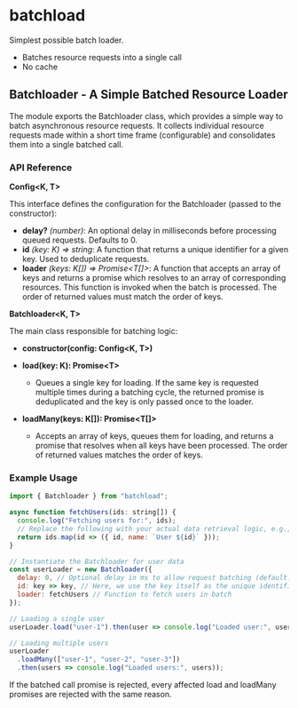 # batchload

Simplest possible batch loader.

- Batches resource requests into a single call
- No cache

## Batchloader - A Simple Batched Resource Loader

The module exports the Batchloader class, which provides a simple way to batch asynchronous resource requests. It collects individual resource requests made within a short time frame (configurable) and consolidates them into a single batched call.

### API Reference

**Config<K, T>**

This interface defines the configuration for the Batchloader (passed to the constructor):

- **delay?** _(number)_: An optional delay in milliseconds before processing queued requests. Defaults to 0.
- **id** _(key: K) => string_: A function that returns a unique identifier for a given key. Used to deduplicate requests.
- **loader** _(keys: K[]) => Promise<T[]>_: A function that accepts an array of keys and returns a promise which resolves to an array of corresponding resources. This function is invoked when the batch is processed. The order of returned values must match the order of keys.

**Batchloader<K, T>**

The main class responsible for batching logic:

- **constructor(config: Config<K, T>)**
- **load(key: K): Promise\<T>**

  - Queues a single key for loading. If the same key is requested multiple times during a batching cycle, the returned promise is deduplicated and the key is only passed once to the loader.

- **loadMany(keys: K[]): Promise<T[]>**
  - Accepts an array of keys, queues them for loading, and returns a promise that resolves when all keys have been processed. The order of returned values matches the order of keys.

### Example Usage

```js
import { Batchloader } from "batchload";

async function fetchUsers(ids: string[]) {
  console.log("Fetching users for:", ids);
  // Replace the following with your actual data retrieval logic, e.g., database or API call
  return ids.map(id => ({ id, name: `User ${id}` }));
}

// Instantiate the Batchloader for user data
const userLoader = new Batchloader({
  delay: 0, // Optional delay in ms to allow request batching (default: 0)
  id: key => key, // Here, we use the key itself as the unique identifier
  loader: fetchUsers // Function to fetch users in batch
});

// Loading a single user
userLoader.load("user-1").then(user => console.log("Loaded user:", user));

// Loading multiple users
userLoader
  .loadMany(["user-1", "user-2", "user-3"])
  .then(users => console.log("Loaded users:", users));
```

If the batched call promise is rejected, every affected load and loadMany promises are rejected with the same reason.
